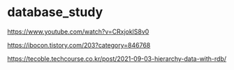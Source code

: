 # database_study


https://www.youtube.com/watch?v=CRxjoklS8v0

https://ibocon.tistory.com/203?category=846768

https://tecoble.techcourse.co.kr/post/2021-09-03-hierarchy-data-with-rdb/
